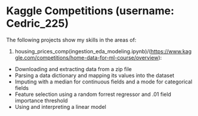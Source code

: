 ﻿# Kaggle Competitions (username: Cedric_225)
 
The following projects show my skills in the areas of:

1. housing_prices_comp(ingestion_eda_modeling.ipynb)/(https://www.kaggle.com/competitions/home-data-for-ml-course/overview):
  - Downloading and extracting data from a zip file
  - Parsing a data dictionary and mapping its values into the dataset
  - Imputing with a median for continuous fields and a mode for categorical fields
  - Feature selection using a random forrest regressor and .01 field importance threshold
  - Using and interpreting a linear model




